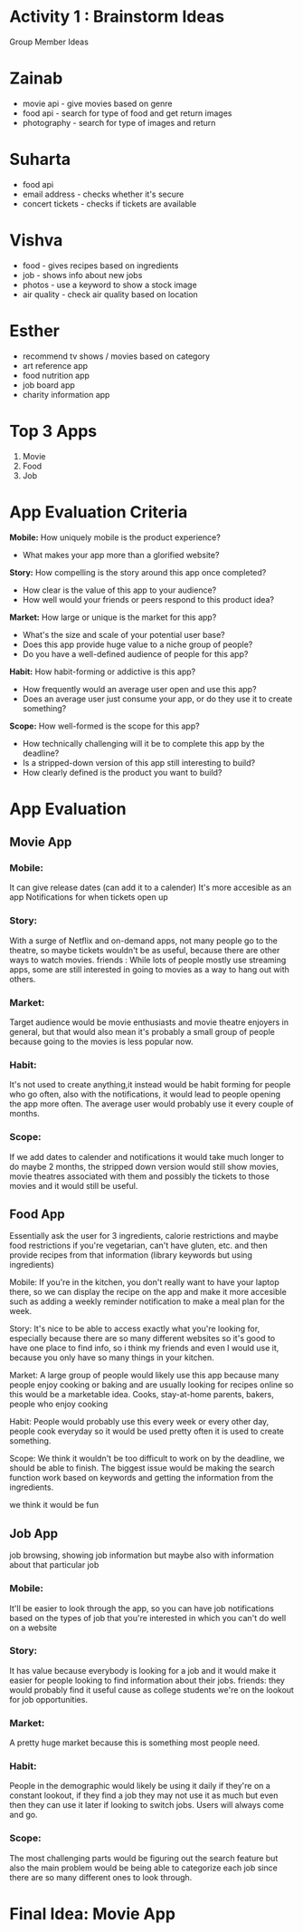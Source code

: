 # Activity 1 : Brainstorm Ideas


Group Member Ideas

# Zainab
* movie api - give movies based on genre
* food api - search for type of food and get return images
* photography - search for type of images and return

# Suharta
* food api 
* email address - checks whether it's secure
* concert tickets - checks if tickets are available

# Vishva
* food - gives recipes based on ingredients
* job - shows info about new jobs
* photos - use a keyword to show a stock image
* air quality - check air quality based on location

# Esther
* recommend tv shows / movies based on category
* art reference app
* food nutrition app
* job board app
* charity information app

# Top 3 Apps
1. Movie
2. Food
3. Job 

# App Evaluation Criteria
**Mobile:** How uniquely mobile is the product experience?
* What makes your app more than a glorified website?

**Story:** How compelling is the story around this app once completed?
* How clear is the value of this app to your audience?
* How well would your friends or peers respond to this product idea?


**Market:** How large or unique is the market for this app?
* What's the size and scale of your potential user base?
* Does this app provide huge value to a niche group of people?
* Do you have a well-defined audience of people for this app?


**Habit:** How habit-forming or addictive is this app?
* How frequently would an average user open and use this app?
* Does an average user just consume your app, or do they use it to create something?


**Scope:** How well-formed is the scope for this app?
* How technically challenging will it be to complete this app by the deadline?
* Is a stripped-down version of this app still interesting to build?
* How clearly defined is the product you want to build?

# App Evaluation

## **Movie App**
### Mobile: 
It can give release dates (can add it to a calender)
It's more accesible as an app
Notifications for when tickets open up

### Story:
With a surge of Netflix and on-demand apps, not many people go to the theatre, so maybe tickets wouldn't be as useful, because there are other ways to watch movies. 
friends : While lots of people mostly use streaming apps, some are still interested in going to movies as a way to hang out with others.

### Market:
Target audience would be movie enthusiasts and movie theatre enjoyers in general, but that would also mean it's probably a small group of people because going to the movies is less popular now.

### Habit:
It's not used to create anything,it instead would be habit forming for people who go often, also with the notifications, it would lead to people opening the app more often.
The average user would probably use it every couple of months.

### Scope:
If we add dates to calender and notifications it would take much longer to do maybe 2 months, 
the stripped down version would still show movies, movie theatres associated with them and possibly the tickets to those movies and it would still be useful.

## **Food App** 
Essentially ask the user for 3 ingredients, calorie restrictions and maybe food restrictions if you're vegetarian, can't have gluten, etc. and then provide recipes from that information (library keywords but using ingredients)

Mobile: If you're in the kitchen, you don't really want to have your laptop there, so we can display the recipe on the app and make it more accesible such as adding a weekly reminder notification to make a meal plan for the week.

Story: 
It's nice to be able to access exactly what you're looking for, especially because there are so many different websites so it's good to have one place to find info, so i think my friends and even I would use it, because you only have so many things in your kitchen.

Market:
A large group of people would likely use this app because many people enjoy cooking or baking and are usually looking for recipes online so this would be a marketable idea.
Cooks, stay-at-home parents, bakers, people who enjoy cooking

Habit:
People would probably use this every week or every other day, people cook everyday so it would be used pretty often
it is used to create something.

Scope:
We think it wouldn't be too difficult to work on by the deadline, we should be able to finish. The biggest issue would be making the search function work based on keywords and getting the information from the ingredients.

we think it would be fun

## **Job App** 
job browsing, showing job information but maybe also with information about that particular job
### Mobile: 
It'll be easier to look through the app, so you can have job notifications based on the types of job that you're interested in which you can't do well on a website

### Story:
It has value because everybody is looking for a job and it would make it easier for people looking to find information about their jobs. 
friends: they would probably find it useful cause as college students we're on the lookout for job opportunities.

### Market:
A pretty huge market because this is something most people need.

### Habit:
People in the demographic would likely be using it daily if they're on a constant lookout, 
if they find a job they may not use it as much but even then they can use it later if looking to switch jobs.
Users will always come and go.

### Scope:
The most challenging parts would be figuring out the search feature but also the main problem would be being able to categorize each job since there are so many different ones to look through.


# Final Idea: Movie App 